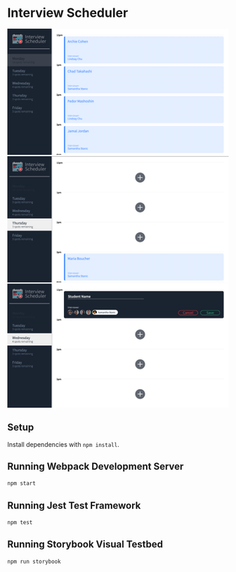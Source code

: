 # Interview Scheduler

!['Unactive day if there are no spots'](https://github.com/FedorMashoshin/scheduler/blob/master/docs/With%20no%20Spots.png)
!['Day with few open spots'](https://github.com/FedorMashoshin/scheduler/blob/master/docs/With%20Spots.png)
!['Editing appointment'](https://github.com/FedorMashoshin/scheduler/blob/master/docs/Editing.png)

## Setup

Install dependencies with `npm install`.

## Running Webpack Development Server

```sh
npm start
```

## Running Jest Test Framework

```sh
npm test
```

## Running Storybook Visual Testbed

```sh
npm run storybook
```

